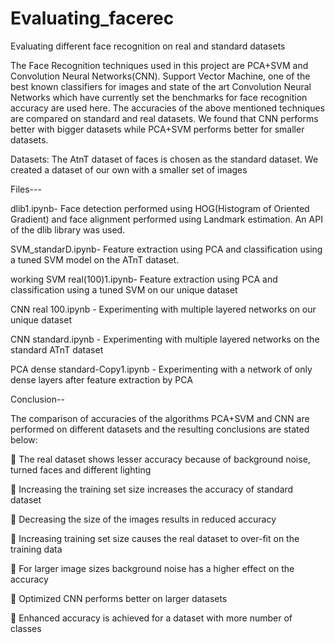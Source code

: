 # Evaluating_facerec
Evaluating different face recognition on real and standard datasets

The Face Recognition techniques used in this project are PCA+SVM and Convolution Neural Networks(CNN). Support Vector Machine, one
of the best known classifiers for images and state of the art Convolution Neural Networks which have currently set the benchmarks for face recognition accuracy are used here. The accuracies of the above mentioned techniques are compared on standard and real datasets. We found that CNN performs better with bigger datasets while PCA+SVM performs better for smaller datasets.

Datasets: The AtnT dataset of faces is chosen as the standard dataset. We created a dataset of our own with a smaller set of images

Files---

dlib1.ipynb- Face detection performed using HOG(Histogram of Oriented Gradient) and face alignment performed using Landmark estimation. An API of the dlib library was used.

SVM_standarD.ipynb- Feature extraction using PCA and classification using a tuned SVM model on the ATnT dataset.

working SVM real(100)1.ipynb- Feature extraction using PCA and classification using a tuned SVM on our unique dataset

CNN real 100.ipynb - Experimenting with multiple layered networks on our unique dataset

CNN standard.ipynb - Experimenting with multiple layered networks on the standard ATnT dataset

PCA dense standard-Copy1.ipynb - Experimenting with a network of only dense layers after feature extraction by PCA

Conclusion--

The comparison of accuracies of the algorithms PCA+SVM and CNN are performed on different datasets
and the resulting conclusions are stated below:

 The real dataset shows lesser accuracy because of background noise, turned faces
and different lighting

 Increasing the training set size increases the accuracy of standard dataset

 Decreasing the size of the images results in reduced accuracy

 Increasing training set size causes the real dataset to over-fit on the training data

 For larger image sizes background noise has a higher effect on the accuracy

 Optimized CNN performs better on larger datasets

 Enhanced accuracy is achieved for a dataset with more number of classes

